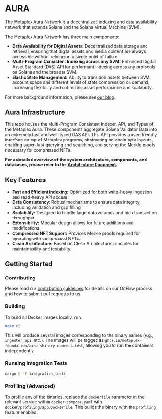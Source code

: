 # AURA

The Metaplex Aura Network is a decentralized indexing and data availability network that extends Solana and the Solana Virtual Machine (SVM).

The Metaplex Aura Network has three main components:

*   **Data Availability for Digital Assets:** Decentralized data storage and retrieval, ensuring that digital assets and media content are always accessible without relying on a single point of failure.
*   **Multi-Program Consistent Indexing across any SVM:** Enhanced Digital Asset Standard (DAS) API for performant indexing across any protocols on Solana and the broader SVM.
*   **Elastic State Management:** Ability to transition assets between SVM account space and different levels of state compression on demand, increasing flexibility and optimizing asset performance and scalability.

For more background information, please see [our blog](http://www.metaplex.com/posts/aura-network).

## Aura Infrastructure

This repo houses the Multi-Program Consistent Indexer, API, and Types of the Metaplex Aura.  These components aggregate Solana Validator Data into an extremely fast and well-typed DAS API. This API provides a user-friendly interface on top of Metaplex programs, abstracting on-chain byte layouts, enabling super-fast querying and searching, and serving the Merkle proofs necessary for compressed NFTs.

**For a detailed overview of the system architecture, components, and databases, please refer to the [Architecture Document](doc/architecture.md).**

## Key Features

*   **Fast and Efficient Indexing:**  Optimized for both write-heavy ingestion and read-heavy API access.
*   **Data Consistency:**  Robust mechanisms to ensure data integrity, including validation and gap filling.
*   **Scalability:** Designed to handle large data volumes and high transaction throughput.
*   **Extensibility:** Modular design allows for future additions and modifications.
*   **Compressed NFT Support:**  Provides Merkle proofs required for operating with compressed NFTs.
*   **Clean Architecture:** Based on Clean Architecture principles for maintainability and testability.

## Getting Started

### Contributing

Please read our [contribution guidelines](CONTRIBUTING.md) for details on our GitFlow process and how to submit pull requests to us.

### Building

To build all Docker images locally, run:

```sh
make ci
```

This will produce several images corresponding to the binary names (e.g., `ingester`, `api`, etc.).  The images will be tagged as `ghcr.io/metaplex-foundation/aura-<binary name>:latest`, allowing you to run the containers independently.

### Running Integration Tests

```bash
cargo t -F integration_tests
```

### Profiling (Advanced)

To profile any of the binaries, replace the `dockerfile` parameter in the relevant service within `docker-compose.yaml` with `docker/profiling/app.Dockerfile`. This builds the binary with the `profiling` feature enabled.
